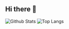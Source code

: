 ## Hi there 👋
![Github Stats](https://github-readme-stats.vercel.app/api?username=vrwboi&show_icons=true&theme=dark&count_private=true)
![Top Langs](https://github-readme-stats.vercel.app/api/top-langs/?username=vrwboi&size_weight=0.5&count_weight=0.5)
<!--
**vrwboi/vrwboi** is a ✨ _special_ ✨ repository because its `README.md` (this file) appears on your GitHub profile.

Here are some ideas to get you started:


- 🔭 I’m currently working on ...
- 🌱 I’m currently learning ...
- 👯 I’m looking to collaborate on ...
- 🤔 I’m looking for help with ...
- 💬 Ask me about ...
- 📫 How to reach me: ...
- 😄 Pronouns: ...
- ⚡ Fun fact: ...
-->
